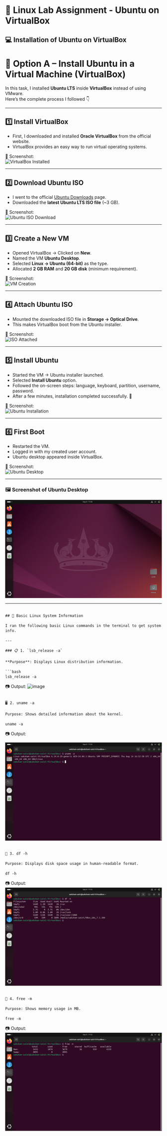  # 🐧 Linux Lab Assignment - Ubuntu on VirtualBox

## 💻 Installation of Ubuntu on VirtualBox
# 🚀 Option A – Install Ubuntu in a Virtual Machine (VirtualBox)

In this task, I installed **Ubuntu LTS** inside **VirtualBox** instead of using VMware.  
Here’s the complete process I followed 👇

---

## 1️⃣ Install VirtualBox
- First, I downloaded and installed **Oracle VirtualBox** from the official website.  
- VirtualBox provides an easy way to run virtual operating systems.

📸 Screenshot:  
![VirtualBox Installed](images/vm-1.png)

---

## 2️⃣ Download Ubuntu ISO
- I went to the official [Ubuntu Downloads](https://ubuntu.com/download) page.  
- Downloaded the **latest Ubuntu LTS ISO file** (~3 GB).

📸 Screenshot:  
![Ubuntu ISO Download](images/vm-2.png)

---

## 3️⃣ Create a New VM
- Opened VirtualBox → Clicked on **New**.  
- Named the VM **Ubuntu Desktop**.  
- Selected **Linux → Ubuntu (64-bit)** as the type.  
- Allocated **2 GB RAM** and **20 GB disk** (minimum requirement).

📸 Screenshot:  
![VM Creation](images/vm-3.png)

---

## 4️⃣ Attach Ubuntu ISO
- Mounted the downloaded ISO file in **Storage → Optical Drive**.  
- This makes VirtualBox boot from the Ubuntu installer.

📸 Screenshot:  
![ISO Attached](images/vm-4.png)

---

## 5️⃣ Install Ubuntu
- Started the VM → Ubuntu installer launched.  
- Selected **Install Ubuntu** option.  
- Followed the on-screen steps: language, keyboard, partition, username, password.  
- After a few minutes, installation completed successfully. 🎉

📸 Screenshot:  
![Ubuntu Installation](images/vm-5.png)

---

## 6️⃣ First Boot
- Restarted the VM.  
- Logged in with my created user account.  
- Ubuntu desktop appeared inside VirtualBox.

📸 Screenshot:  
![Ubuntu Desktop](images/vm-6.png)

---



### 🖼️ Screenshot of Ubuntu Desktop
![Ubuntu Desktop](./images/kl.png)

---
```

## 🧪 Basic Linux System Information

I ran the following basic Linux commands in the terminal to get system info.

---

### 📋 1. `lsb_release -a`

**Purpose**: Displays Linux distribution information.

```bash
lsb_release -a
```
📷 Output:
![image](./images/kj-a.png) 



```

🖥️ 2. uname -a

Purpose: Shows detailed information about the kernel.

uname -a
```
📷 Output:


![image](./images/uname-a.png)
```

🧮 3. df -h

Purpose: Displays disk space usage in human-readable format.

df -h
```
📷 Output:
![Ubuntu Desktop](./images/hi.png)

```

🧠 4. free -m

Purpose: Shows memory usage in MB.

free -m
```
📷 Output:
![Ubuntu Desktop](./images/hu.png)


